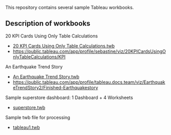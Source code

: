 This repository contains several sample Tableau workbooks.

## Description of workbooks

20 KPI Cards Using Only Table Calculations
* [20 KPI Cards Using Only Table Calculations.twb](./20%20KPI%20Cards%20Using%20Only%20Table%20Calculations.twb)
* https://public.tableau.com/app/profile/sebastine/viz/20KPICardsUsingOnlyTableCalculations/KPI

An Earthquake Trend Story
* [An Earthquake Trend Story.twb](./An%20Earthquake%20Trend%20Story.twb)
* https://public.tableau.com/app/profile/tableau.docs.team/viz/EarthquakeTrendStory2/Finished-Earthquakestory

Sample superstore dashboard: 1 Dashboard + 4 Worksheets
* [superstore.twb](./superstore.twb)

Sample twb file for processing
* [tableau1.twb](./tableau1.twb)
